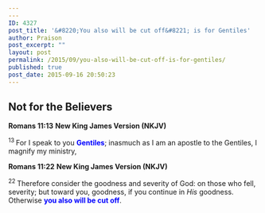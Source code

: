 ```yaml
---
---
ID: 4327
post_title: '&#8220;You also will be cut off&#8221; is for Gentiles'
author: Praison
post_excerpt: ""
layout: post
permalink: /2015/09/you-also-will-be-cut-off-is-for-gentiles/
published: true
post_date: 2015-09-16 20:50:23
---
```

<h2>Not for the Believers</h2>
<strong>Romans 11:13</strong>
<strong> New King James Version (NKJV)</strong>

<span id="en-NKJV-28223" class="text Rom-11-13"><sup class="versenum">13 </sup>For I speak to you <span style="color: #0000ff;"><strong>Gentiles</strong></span>; inasmuch as I am an apostle to the Gentiles, I magnify my ministry,</span>

<strong>Romans 11:22</strong>
<strong> New King James Version (NKJV)</strong>

<span id="en-NKJV-28232" class="text Rom-11-22"><sup class="versenum">22 </sup>Therefore consider the goodness and severity of God: on those who fell, severity; but toward you, goodness, if you continue in <i>His</i> goodness. Otherwise <span style="color: #0000ff;"><strong>you also will be cut off</strong></span>.</span>
